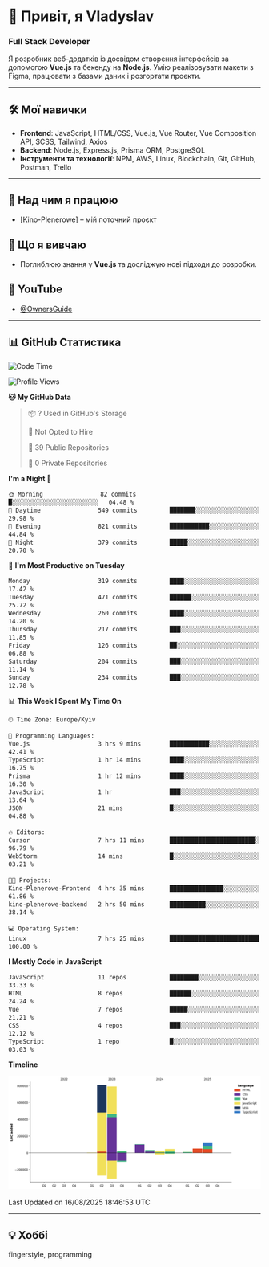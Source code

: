 # 👋 Привіт, я Vladyslav  
### Full Stack Developer  

Я розробник веб-додатків із досвідом створення інтерфейсів за допомогою **Vue.js** та бекенду на **Node.js**. Умію реалізовувати макети з Figma, працювати з базами даних і розгортати проєкти.

---

## 🛠 Мої навички  
- **Frontend**: JavaScript, HTML/CSS, Vue.js, Vue Router, Vue Composition API, SCSS, Tailwind, Axios  
- **Backend**: Node.js, Express.js, Prisma ORM, PostgreSQL  
- **Інструменти та технології**: NPM, AWS, Linux, Blockchain, Git, GitHub, Postman, Trello  

---

## 🔭 Над чим я працюю  
- [Kino-Plenerowe] – мій поточний проєкт

## 🌱 Що я вивчаю  
- Поглиблюю знання у **Vue.js** та досліджую нові підходи до розробки.

## 🎥 YouTube  
- [@OwnersGuide](https://www.youtube.com/@OwnersGuide-)
  
---

## 📊 GitHub Статистика  
<!--START_SECTION:waka-->
![Code Time](http://img.shields.io/badge/Code%20Time-66%20hrs%2022%20mins-blue)

![Profile Views](http://img.shields.io/badge/Profile%20Views-8-blue)

**🐱 My GitHub Data** 

> 📦 ? Used in GitHub's Storage 
 > 
> 🚫 Not Opted to Hire
 > 
> 📜 39 Public Repositories 
 > 
> 🔑 0 Private Repositories 
 > 
**I'm a Night 🦉** 

```text
🌞 Morning                82 commits          █░░░░░░░░░░░░░░░░░░░░░░░░   04.48 % 
🌆 Daytime                549 commits         ███████░░░░░░░░░░░░░░░░░░   29.98 % 
🌃 Evening                821 commits         ███████████░░░░░░░░░░░░░░   44.84 % 
🌙 Night                  379 commits         █████░░░░░░░░░░░░░░░░░░░░   20.70 % 
```
📅 **I'm Most Productive on Tuesday** 

```text
Monday                   319 commits         ████░░░░░░░░░░░░░░░░░░░░░   17.42 % 
Tuesday                  471 commits         ██████░░░░░░░░░░░░░░░░░░░   25.72 % 
Wednesday                260 commits         ████░░░░░░░░░░░░░░░░░░░░░   14.20 % 
Thursday                 217 commits         ███░░░░░░░░░░░░░░░░░░░░░░   11.85 % 
Friday                   126 commits         ██░░░░░░░░░░░░░░░░░░░░░░░   06.88 % 
Saturday                 204 commits         ███░░░░░░░░░░░░░░░░░░░░░░   11.14 % 
Sunday                   234 commits         ███░░░░░░░░░░░░░░░░░░░░░░   12.78 % 
```


📊 **This Week I Spent My Time On** 

```text
🕑︎ Time Zone: Europe/Kyiv

💬 Programming Languages: 
Vue.js                   3 hrs 9 mins        ███████████░░░░░░░░░░░░░░   42.41 % 
TypeScript               1 hr 14 mins        ████░░░░░░░░░░░░░░░░░░░░░   16.75 % 
Prisma                   1 hr 12 mins        ████░░░░░░░░░░░░░░░░░░░░░   16.30 % 
JavaScript               1 hr                ███░░░░░░░░░░░░░░░░░░░░░░   13.64 % 
JSON                     21 mins             █░░░░░░░░░░░░░░░░░░░░░░░░   04.88 % 

🔥 Editors: 
Cursor                   7 hrs 11 mins       ████████████████████████░   96.79 % 
WebStorm                 14 mins             █░░░░░░░░░░░░░░░░░░░░░░░░   03.21 % 

🐱‍💻 Projects: 
Kino-Plenerowe-Frontend  4 hrs 35 mins       ███████████████░░░░░░░░░░   61.86 % 
kino-plenerowe-backend   2 hrs 50 mins       ██████████░░░░░░░░░░░░░░░   38.14 % 

💻 Operating System: 
Linux                    7 hrs 25 mins       █████████████████████████   100.00 % 
```

**I Mostly Code in JavaScript** 

```text
JavaScript               11 repos            ████████░░░░░░░░░░░░░░░░░   33.33 % 
HTML                     8 repos             ██████░░░░░░░░░░░░░░░░░░░   24.24 % 
Vue                      7 repos             █████░░░░░░░░░░░░░░░░░░░░   21.21 % 
CSS                      4 repos             ███░░░░░░░░░░░░░░░░░░░░░░   12.12 % 
TypeScript               1 repo              █░░░░░░░░░░░░░░░░░░░░░░░░   03.03 % 
```



**Timeline**

![Lines of Code chart](https://raw.githubusercontent.com/owner6/owner6/main/assets/bar_graph.png)


 Last Updated on 16/08/2025 18:46:53 UTC
<!--END_SECTION:waka-->




---

## 💡 Хоббі  
fingerstyle, programming  
